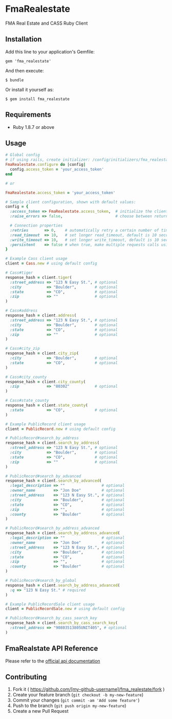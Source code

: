 # FmaRealestate

FMA Real Estate and CASS Ruby Client

## Installation

Add this line to your application's Gemfile:

    gem 'fma_realestate'

And then execute:

    $ bundle

Or install it yourself as:

    $ gem install fma_realestate

## Requirements

* Ruby 1.8.7 or above

## Usage

```ruby
# Global config
# if using rails, create initializer: /config/initializers/fma_realestate.rb
FmaRealestate.configure do |config|
  config.access_token = 'your_access_token'
end

# or

FmaRealestate.access_token = 'your_access_token'
```

```ruby
# Sample client configuration, shown with default values:
config = {
  :access_token => FmaRealestate.access_token,  # initialize the client with an access token
  :raise_errors => false,                       # choose between returning false or raising a proper exception when API calls fails

  # Connection properties
  :retries       => 0,    # automatically retry a certain number of times before returning
  :read_timeout  => 10,   # set longer read_timeout, default is 10 seconds
  :write_timeout => 10,   # set longer write_timeout, default is 10 seconds
  :persistent    => false # when true, make multiple requests calls using a single persistent connection. Use +close_connection+ method on the client to manually clean up sockets
}
```

```ruby
# Example Cass client usage
client = Cass.new # using default config

# Cass#tiger
response_hash = client.tiger(
  :street_address => "123 N Easy St.", # optional
  :city           => "Boulder",        # optional
  :state          => "CO",             # optional
  :zip            => ""                # optional
)

# Cass#address
response_hash = client.address(
  :street_address => "123 N Easy St.", # optional
  :city           => "Boulder",        # optional
  :state          => "CO",             # optional
  :zip            => ""                # optional
)

# Cass#city_zip
response_hash = client.city_zip(
  :city           => "Boulder",        # optional
  :state          => "CO",             # optional
)

# Cass#city_county
response_hash = client.city_county(
  :zip            => "80302"           # optional
)

# Cass#state_county
response_hash = client.state_county(
  :state          => "CO",             # optional
)
```

```ruby
# Example PublicRecord client usage
client = PublicRecord.new # using default config

# PublicRecord#search_by_address
response_hash = client.search_by_address(
  :street_address => "123 N Easy St.", # optional
  :city           => "Boulder",        # optional
  :state          => "CO",             # optional
  :zip            => ""                # optional
)

# PublicRecord#search_by_advanced
response_hash = client.search_by_advanced(
  :legal_description => ""                # optional
  :owner_name        => "Jon Doe"         # optional
  :street_address    => "123 N Easy St.", # optional
  :city              => "Boulder",        # optional
  :state             => "CO",             # optional
  :zip               => "",               # optional
  :county            => "Boulder"         # optional
)

# PublicRecord#search_by_address_advanced
response_hash = client.search_by_address_advanced(
  :legal_description => ""                # optional
  :owner_name        => "Jon Doe"         # optional
  :street_address    => "123 N Easy St.", # optional
  :city              => "Boulder",        # optional
  :state             => "CO",             # optional
  :zip               => "",               # optional
  :county            => "Boulder"         # optional
)

# PublicRecord#search_by_global
response_hash = client.search_by_address_advanced(
  :q => "123 N Easy St." # required
)
```

```ruby
# Example PublicRecordSale client usage
client = PublicRecordSale.new # using default config

# PublicRecord#search_by_cass_search_key
response_hash = client.search_by_cass_search_key(
  :street_address => "90803513805UNIT405", # optional
)
```

## FmaRealstate API Reference
Please refer to the <a href="http://realestate.firstmoversadvantage.com/api_documentation" target="_blank">official api documentation</a>

## Contributing

1. Fork it ( https://github.com/[my-github-username]/fma_realestate/fork )
2. Create your feature branch (`git checkout -b my-new-feature`)
3. Commit your changes (`git commit -am 'Add some feature'`)
4. Push to the branch (`git push origin my-new-feature`)
5. Create a new Pull Request
